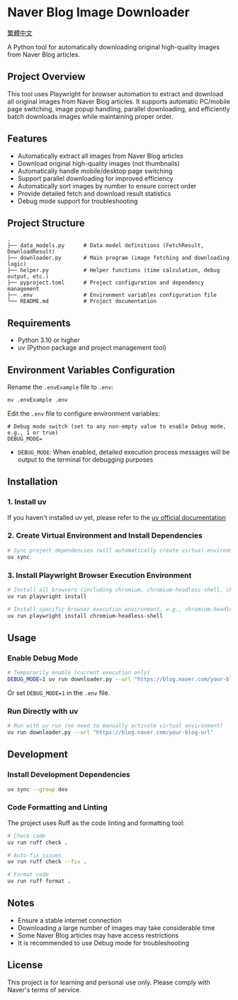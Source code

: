 # Naver Blog Image Downloader

[繁體中文](README_zh-TW.md)

A Python tool for automatically downloading original high-quality images from Naver Blog articles.

## Project Overview

This tool uses Playwright for browser automation to extract and download all original images from Naver Blog articles. It supports automatic PC/mobile page switching, image popup handling, parallel downloading, and efficiently batch downloads images while maintaining proper order.

## Features

- Automatically extract all images from Naver Blog articles
- Download original high-quality images (not thumbnails)
- Automatically handle mobile/desktop page switching
- Support parallel downloading for improved efficiency
- Automatically sort images by number to ensure correct order
- Provide detailed fetch and download result statistics
- Debug mode support for troubleshooting

## Project Structure

```text
.
├── data_models.py      # Data model definitions (FetchResult, DownloadResult)
├── downloader.py       # Main program (image fetching and downloading logic)
├── helper.py           # Helper functions (time calculation, debug output, etc.)
├── pyproject.toml      # Project configuration and dependency management
├── .env                # Environment variables configuration file
└── README.md           # Project documentation
```

## Requirements

- Python 3.10 or higher
- uv (Python package and project management tool)

## Environment Variables Configuration

Rename the `.envExample` file to `.env`:

```bash
mv .envExample .env
```

Edit the `.env` file to configure environment variables:

```env
# Debug mode switch (set to any non-empty value to enable Debug mode, e.g., 1 or true)
DEBUG_MODE=
```

- `DEBUG_MODE`: When enabled, detailed execution process messages will be output to the terminal for debugging purposes

## Installation

### 1. Install uv

If you haven't installed uv yet, please refer to the [uv official documentation](https://docs.astral.sh/uv/getting-started/installation/)

### 2. Create Virtual Environment and Install Dependencies

```bash
# Sync project dependencies (will automatically create virtual environment)
uv sync
```

### 3. Install Playwright Browser Execution Environment

```bash
# Install all browsers (including chromium, chromium-headless-shell, chromium-tip-of-tree-headless-shell, chrome, chrome-beta, msedge, msedge-beta, msedge-dev, _bidiChromium, firefox, webkit)
uv run playwright install
```

```bash
# Install specific browser execution environment, e.g., chromium-headless-shell
uv run playwright install chromium-headless-shell
```

## Usage

### Enable Debug Mode

```bash
# Temporarily enable (current execution only)
DEBUG_MODE=1 uv run downloader.py --url "https://blog.naver.com/your-blog-url"
```

Or set `DEBUG_MODE=1` in the `.env` file.

### Run Directly with uv

```bash
# Run with uv run (no need to manually activate virtual environment)
uv run downloader.py --url "https://blog.naver.com/your-blog-url"
```

## Development

### Install Development Dependencies

```bash
uv sync --group dev
```

### Code Formatting and Linting

The project uses Ruff as the code linting and formatting tool:

```bash
# Check code
uv run ruff check .

# Auto-fix issues
uv run ruff check --fix .

# Format code
uv run ruff format .
```

## Notes

- Ensure a stable internet connection
- Downloading a large number of images may take considerable time
- Some Naver Blog articles may have access restrictions
- It is recommended to use Debug mode for troubleshooting

## License

This project is for learning and personal use only. Please comply with Naver's terms of service.
